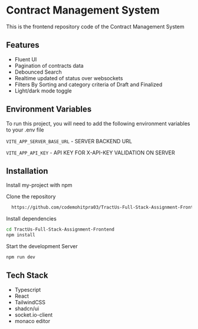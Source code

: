 
# Contract Management System

This is the frontend repository code of the Contract Management System




## Features

- Fluent UI
- Pagination of contracts data
- Debounced Search
- Realtime updated of status over websockets
- Filters By Sorting and category criteria of Draft and Finalized
- Light/dark mode toggle


## Environment Variables

To run this project, you will need to add the following environment variables to your .env file

`VITE_APP_SERVER_BASE_URL` - SERVER BACKEND URL

`VITE_APP_API_KEY` - API KEY FOR X-API-KEY VALIDATION ON SERVER




## Installation

Install my-project with npm


Clone the repository
```bash
  https://github.com/codemohitpra03/TractUs-Full-Stack-Assignment-Frontend.git
```

Install dependencies
```bash
cd TractUs-Full-Stack-Assignment-Frontend
npm install
```

Start the development Server
```bash
npm run dev
```
## Tech Stack

- Typescript
- React 
- TailwindCSS
- shadcn/ui 
- socket.io-client 
- monaco editor


